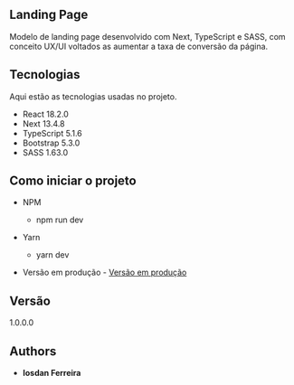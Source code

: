 
## Landing Page 

Modelo de landing page desenvolvido com Next, TypeScript e SASS, com conceito UX/UI voltados as aumentar a taxa de conversão da página.

## Tecnologias 

Aqui estão as tecnologias usadas no projeto.

* React  18.2.0
* Next 13.4.8
* TypeScript 5.1.6
* Bootstrap 5.3.0
* SASS 1.63.0

## Como iniciar o projeto

* NPM
  - npm run dev
  
* Yarn
  - yarn dev
  
* Versão em produção - [Versão em produção](https://morent-two.vercel.app/)

## Versão

  1.0.0.0

## Authors

  * **Iosdan Ferreira** 